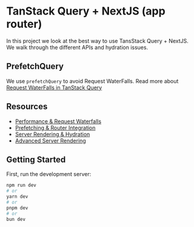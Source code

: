 # TanStack Query + NextJS (app router)

In this project we look at the best way to use TansStack Query + NextJS.
We walk through the different APIs and hydration issues.

## PrefetchQuery
We use `prefetchQuery` to avoid Request WaterFalls. Read more about [Request WaterFalls in TanStack Query](https://tanstack.com/query/latest/docs/framework/react/guides/request-waterfalls)

## Resources

- [Performance & Request Waterfalls](https://tanstack.com/query/latest/docs/framework/react/guides/request-waterfalls)
- [Prefetching & Router Integration](https://tanstack.com/query/latest/docs/framework/react/guides/prefetching)
- [Server Rendering & Hydration](https://tanstack.com/query/latest/docs/framework/react/guides/ssr)
- [Advanced Server Rendering](https://tanstack.com/query/latest/docs/framework/react/guides/advanced-ssr)


## Getting Started

First, run the development server:

```bash
npm run dev
# or
yarn dev
# or
pnpm dev
# or
bun dev
```
